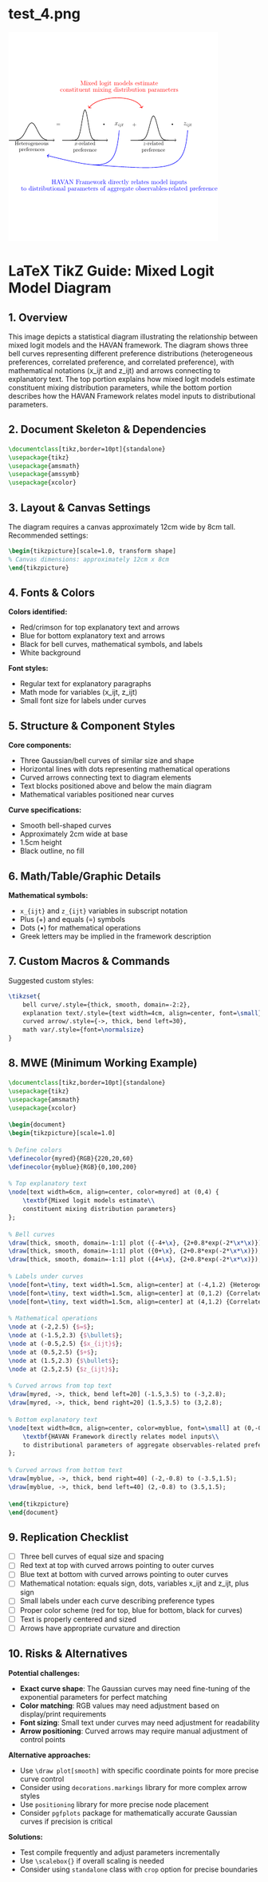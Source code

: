 # test_4.png

![test_4.png](../../../eval_dataset/images/test_4.png)

# LaTeX TikZ Guide: Mixed Logit Model Diagram

## 1. Overview

This image depicts a statistical diagram illustrating the relationship between mixed logit models and the HAVAN framework. The diagram shows three bell curves representing different preference distributions (heterogeneous preferences, correlated preference, and correlated preference), with mathematical notations (x_ijt and z_ijt) and arrows connecting to explanatory text. The top portion explains how mixed logit models estimate constituent mixing distribution parameters, while the bottom portion describes how the HAVAN Framework relates model inputs to distributional parameters.

## 2. Document Skeleton & Dependencies

```latex
\documentclass[tikz,border=10pt]{standalone}
\usepackage{tikz}
\usepackage{amsmath}
\usepackage{amssymb}
\usepackage{xcolor}
```

## 3. Layout & Canvas Settings

The diagram requires a canvas approximately 12cm wide by 8cm tall. Recommended settings:

```latex
\begin{tikzpicture}[scale=1.0, transform shape]
% Canvas dimensions: approximately 12cm x 8cm
\end{tikzpicture}
```

## 4. Fonts & Colors

**Colors identified:**
- Red/crimson for top explanatory text and arrows
- Blue for bottom explanatory text and arrows  
- Black for bell curves, mathematical symbols, and labels
- White background

**Font styles:**
- Regular text for explanatory paragraphs
- Math mode for variables (x_ijt, z_ijt)
- Small font size for labels under curves

## 5. Structure & Component Styles

**Core components:**
- Three Gaussian/bell curves of similar size and shape
- Horizontal lines with dots representing mathematical operations
- Curved arrows connecting text to diagram elements
- Text blocks positioned above and below the main diagram
- Mathematical variables positioned near curves

**Curve specifications:**
- Smooth bell-shaped curves
- Approximately 2cm wide at base
- 1.5cm height
- Black outline, no fill

## 6. Math/Table/Graphic Details

**Mathematical symbols:**
- `x_{ijt}` and `z_{ijt}` variables in subscript notation
- Plus (+) and equals (=) symbols
- Dots (•) for mathematical operations
- Greek letters may be implied in the framework description

## 7. Custom Macros & Commands

Suggested custom styles:

```latex
\tikzset{
    bell curve/.style={thick, smooth, domain=-2:2},
    explanation text/.style={text width=4cm, align=center, font=\small},
    curved arrow/.style={->, thick, bend left=30},
    math var/.style={font=\normalsize}
}
```

## 8. MWE (Minimum Working Example)

```latex
\documentclass[tikz,border=10pt]{standalone}
\usepackage{tikz}
\usepackage{amsmath}
\usepackage{xcolor}

\begin{document}
\begin{tikzpicture}[scale=1.0]

% Define colors
\definecolor{myred}{RGB}{220,20,60}
\definecolor{myblue}{RGB}{0,100,200}

% Top explanatory text
\node[text width=6cm, align=center, color=myred] at (0,4) {
    \textbf{Mixed logit models estimate\\
    constituent mixing distribution parameters}
};

% Bell curves
\draw[thick, smooth, domain=-1:1] plot ({-4+\x}, {2+0.8*exp(-2*\x*\x)});
\draw[thick, smooth, domain=-1:1] plot ({0+\x}, {2+0.8*exp(-2*\x*\x)});
\draw[thick, smooth, domain=-1:1] plot ({4+\x}, {2+0.8*exp(-2*\x*\x)});

% Labels under curves
\node[font=\tiny, text width=1.5cm, align=center] at (-4,1.2) {Heterogeneous\\preferences};
\node[font=\tiny, text width=1.5cm, align=center] at (0,1.2) {Correlated\\preference};
\node[font=\tiny, text width=1.5cm, align=center] at (4,1.2) {Correlated\\preference};

% Mathematical operations
\node at (-2,2.5) {$=$};
\node at (-1.5,2.3) {$\bullet$};
\node at (-0.5,2.5) {$x_{ijt}$};
\node at (0.5,2.5) {$+$};
\node at (1.5,2.3) {$\bullet$};
\node at (2.5,2.5) {$z_{ijt}$};

% Curved arrows from top text
\draw[myred, ->, thick, bend left=20] (-1.5,3.5) to (-3,2.8);
\draw[myred, ->, thick, bend right=20] (1.5,3.5) to (3,2.8);

% Bottom explanatory text
\node[text width=8cm, align=center, color=myblue, font=\small] at (0,-0.5) {
    \textbf{HAVAN Framework directly relates model inputs\\
    to distributional parameters of aggregate observables-related preferences}
};

% Curved arrows from bottom text
\draw[myblue, ->, thick, bend right=40] (-2,-0.8) to (-3.5,1.5);
\draw[myblue, ->, thick, bend left=40] (2,-0.8) to (3.5,1.5);

\end{tikzpicture}
\end{document}
```

## 9. Replication Checklist

- [ ] Three bell curves of equal size and spacing
- [ ] Red text at top with curved arrows pointing to outer curves
- [ ] Blue text at bottom with curved arrows pointing to outer curves
- [ ] Mathematical notation: equals sign, dots, variables x_ijt and z_ijt, plus sign
- [ ] Small labels under each curve describing preference types
- [ ] Proper color scheme (red for top, blue for bottom, black for curves)
- [ ] Text is properly centered and sized
- [ ] Arrows have appropriate curvature and direction

## 10. Risks & Alternatives

**Potential challenges:**
- **Exact curve shape**: The Gaussian curves may need fine-tuning of the exponential parameters for perfect matching
- **Color matching**: RGB values may need adjustment based on display/print requirements
- **Font sizing**: Small text under curves may need adjustment for readability
- **Arrow positioning**: Curved arrows may require manual adjustment of control points

**Alternative approaches:**
- Use `\draw plot[smooth]` with specific coordinate points for more precise curve control
- Consider using `decorations.markings` library for more complex arrow styles
- Use `positioning` library for more precise node placement
- Consider `pgfplots` package for mathematically accurate Gaussian curves if precision is critical

**Solutions:**
- Test compile frequently and adjust parameters incrementally
- Use `\scalebox{}` if overall scaling is needed
- Consider using `standalone` class with `crop` option for precise boundaries
